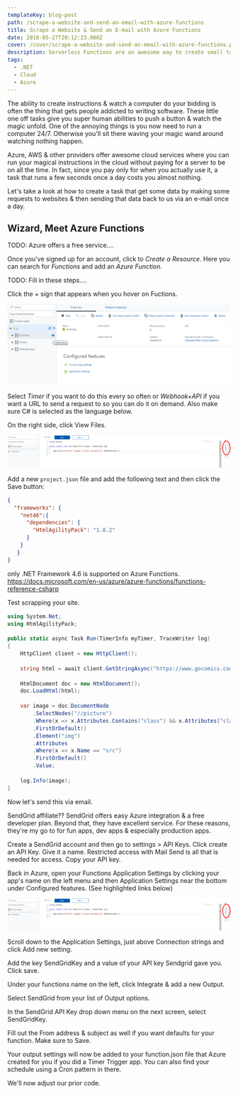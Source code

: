 ```yaml
---
templateKey: blog-post
path: /scrape-a-website-and-send-an-email-with-azure-functions
title: Scrape a Website & Send an E-mail with Azure Functions
date: 2018-05-27T20:12:23.000Z
cover: /cover/scrape-a-website-and-send-an-email-with-azure-functions.png
description: Serverless Functions are an awesome way to create small tasks that you can run on a schedule, with the click of a button or using your voice. We'll look at how to look at a website, get important data & send that via an e-mail on a schedule.
tags:
  - .NET
  - Cloud
  - Azure
---
```


The ability to create instructions & watch a computer do your bidding is often the thing that gets people addicted to writing software. These little one off tasks give you super human abilities to push a button & watch the magic unfold. One of the annoying things is you now need to run a computer 24/7. Otherwise you'll sit there waving your magic wand around watching nothing happen.

Azure, AWS & other providers offer awesome cloud services where you can run your magical instructions in the cloud without paying for a server to be on all the time. In fact, since you pay only for when you actually use it, a task that runs a few seconds once a day costs you almost nothing.

Let's take a look at how to create a task that get some data by making some requests to websites & then sending that data back to us via an e-mail once a day. 

## Wizard, Meet Azure Functions

TODO: Azure offers a free service....

Once you've signed up for an account, click to *Create a Resource*. Here you can search for *Functions* and add an *Azure Function*.

TODO: Fill in these steps....

Click the + sign that appears when you hover on Fuctions.

![Azure Functions Overview Screen.](img/scrape-a-website-and-send-an-email-with-azure-functions-1.gif)

Select *Timer* if you want to do this every so often or *Webhook+API* if you want a URL to send a request to so you can do it on demand. Also make sure C# is selected as the language below.

On the right side, click View Files.

![Click View Files on the right side of the screen.](img/scrape-a-website-and-send-an-email-with-azure-functions-2.gif)

Add a new `project.json` file and add the following text and then click the Save button:

```json
{
  "frameworks": {
    "net46":{
      "dependencies": {
        "HtmlAgilityPack": "1.8.2"
      }
    }
   }
}
```

only .NET Framework 4.6 is supported on Azure Functions. https://docs.microsoft.com/en-us/azure/azure-functions/functions-reference-csharp


Test scrapping your site.

```csharp
using System.Net;
using HtmlAgilityPack;

public static async Task Run(TimerInfo myTimer, TraceWriter log)
{
    HttpClient client = new HttpClient();
 
    string html = await client.GetStringAsync("https://www.gocomics.com/nancy/"+DateTime.Now.ToString(("yyyy/MM/dd")));    
 
    HtmlDocument doc = new HtmlDocument();
    doc.LoadHtml(html); 
     
    var image = doc.DocumentNode
        .SelectNodes("//picture")
        .Where(x => x.Attributes.Contains("class") && x.Attributes["class"].Value.Contains("item-comic-image"))
        .FirstOrDefault()
        .Element("img")
        .Attributes
        .Where(x => x.Name == "src")
        .FirstOrDefault()
        .Value;
 
    log.Info(image);
}

```

Now let's send this via email. 

SendGrid affiliate?? SendGrid offers easy Azure integration & a free developer plan. Beyond that, they have excellent service. For these reasons, they're my go to for fun apps, dev apps & especially production apps.

Create a SendGrid account and then go to settings > API Keys. Click create an API Key. Give it a name. Restricted access with Mail Send is all that is needed for access. Copy your API key.

Back in Azure, open your Functions Application Settings by clicking your app's name on the left menu and then Application Settings near the bottom under Configured features. (See highlighted links below)

![Click Application Settings under Configured features](img/scrape-a-website-and-send-an-email-with-azure-functions-2.gif)

Scroll down to the Application Settings, just above Connection strings and click Add new setting.

Add the key SendGridKey and a value of your API key Sendgrid gave you. Click save.

Under your functions name on the left, click Integrate & add a new Output. 

Select SendGrid from your list of Output options. 

In the SendGrid API Key drop down menu on the next screen, select SendGridKey.

Fill out the From address & subject as well if you want defaults for your function.  Make sure to Save. 

Your output settings will now be added to your function.json file that Azure created for you if you did a Timer Trigger app. You can also find your schedule using a Cron pattern in there. 

We'll now adjust our prior code. 
